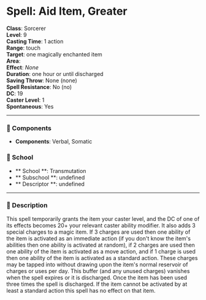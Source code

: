 
# Spell: Aid Item, Greater
**Class**: Sorcerer  
**Level**: 9  
**Casting Time**: 1 action  
**Range**: touch  
**Target**: one magically enchanted item  
**Area**:   
**Effect**: _None_  
**Duration**: one hour or until discharged  
**Saving Throw**: None (none)  
**Spell Resistance**: No (no)  
**DC**: 19  
**Caster Level**: 1  
**Spontaneous**: Yes

---

### 🔮 Components
- **Components**: Verbal, Somatic

### 🏫 School
- ** School **: Transmutation
- ** Subschool **: undefined
- ** Descriptor **: undefined
---

### 📜 Description
This spell temporarily grants the item your caster level, and the DC of one of its effects becomes 20+ your relevant caster ability modifier. It also adds 3 special charges to a magic item. If 3 charges are used then one ability of the item is activated as an immediate action (if you don't know the item's abilities then one ability is activated at random), if 2 charges are used then one ability of the item is activated as a move action, and if 1 charge is used then one ability of the item is activated as a standard action. These charges may be tapped into without drawing upon the item's normal reservoir of charges or uses per day. This buffer (and any unused charges) vanishes when the spell expires or it is discharged. Once the item has been used three times the spell is discharged. If the item cannot be activated by at least a standard action this spell has no effect on that item.
